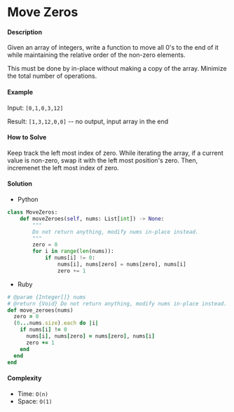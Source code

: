 # Move Zeros

#### Description

Given an array of integers, write a function to move all 0's to the end of it while maintaining the relative order of the non-zero elements.

This must be done by in-place without making a copy of the array.
Minimize the total number of operations.

#### Example
Input: `[0,1,0,3,12]`

Result: `[1,3,12,0,0]` -- no output, input array in the end

#### How to Solve

Keep track the left most index of zero. While iterating the array, if a current value is non-zero, swap it with the left most position's zero. Then, incremenet the left most index of zero.

#### Solution
- Python

```python
class MoveZeros:
    def moveZeroes(self, nums: List[int]) -> None:
        """
        Do not return anything, modify nums in-place instead.
        """
        zero = 0
        for i in range(len(nums)):
            if nums[i] != 0:
                nums[i], nums[zero] = nums[zero], nums[i]
                zero += 1
```

- Ruby

```ruby
# @param {Integer[]} nums
# @return {Void} Do not return anything, modify nums in-place instead.
def move_zeroes(nums)
  zero = 0
  (0...nums.size).each do |i|
    if nums[i] != 0
      nums[i], nums[zero] = nums[zero], nums[i]
      zero += 1
    end
  end
end
```

#### Complexity
- Time: `O(n)`
- Space: `O(1)`
